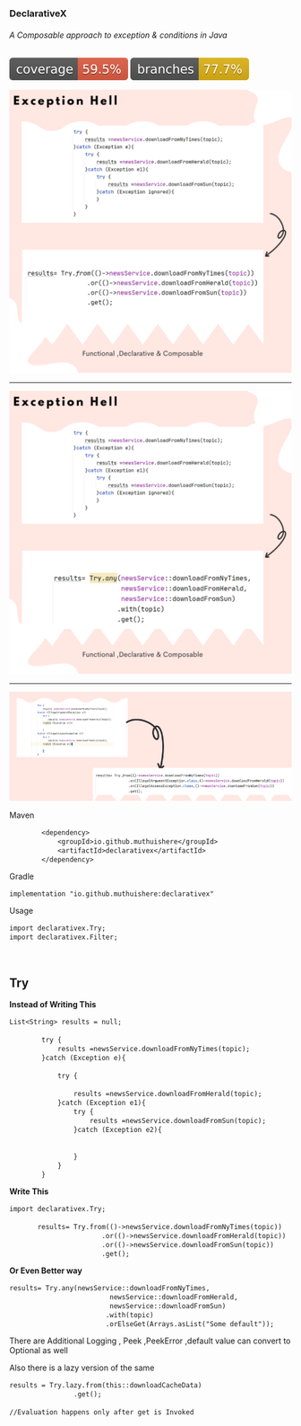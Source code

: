 ### DeclarativeX
######  A Composable approach to exception & conditions in Java

![Coverage](.github/badges/jacoco.svg)
![Branches](.github/badges/branches.svg)



![Composing Exceptions with DeclarativeX](https://github.com/muthuishere/declarativex-example/blob/main/assets/withthis1.png?raw=true)

----


![Composing Exceptions with DeclarativeX for same parameters](https://github.com/muthuishere/declarativex-example/blob/main/assets/withthis2.png?raw=true)

----

![On Error](https://github.com/muthuishere/declarativex-example/blob/main/assets/onerror3.png?raw=true)


Maven

```
        <dependency>
            <groupId>io.github.muthuishere</groupId>
            <artifactId>declarativex</artifactId>            
        </dependency>
```
    
Gradle
```
implementation "io.github.muthuishere:declarativex"
```

Usage
```
import declarativex.Try;
import declarativex.Filter;



```


## Try
<b>Instead of Writing This</b> 

```
List<String> results = null;

        try {
            results =newsService.downloadFromNyTimes(topic);
        }catch (Exception e){

            try {

                results =newsService.downloadFromHerald(topic);
            }catch (Exception e1){
                try {
                    results =newsService.downloadFromSun(topic);
                }catch (Exception e2){


                }
            }
        }

```
 
<b>Write This</b>
 
 ```
import declarativex.Try;

        results= Try.from(()->newsService.downloadFromNyTimes(topic))
                        .or(()->newsService.downloadFromHerald(topic))
                        .or(()->newsService.downloadFromSun(topic))
                        .get();

```

<b>Or Even Better way</b>
```
results= Try.any(newsService::downloadFromNyTimes,
                         newsService::downloadFromHerald,
                         newsService::downloadFromSun)
                        .with(topic)
                        .orElseGet(Arrays.asList("Some default"));

```

There are Additional Logging , Peek ,PeekError ,default value can convert to Optional as well

Also there is a lazy version of the same

```
results = Try.lazy.from(this::downloadCacheData)
                .get();

//Evaluation happens only after get is Invoked

``` 


